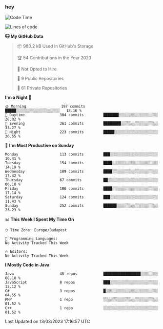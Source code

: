 ### hey

<!--START_SECTION:waka-->
![Code Time](http://img.shields.io/badge/Code%20Time-884%20hrs%2054%20mins-blue)

![Lines of code](https://img.shields.io/badge/From%20Hello%20World%20I%27ve%20Written-812.0%20thousand%20lines%20of%20code-blue)

**🐱 My GitHub Data** 

> 📦 980.2 kB Used in GitHub's Storage 
 > 
> 🏆 54 Contributions in the Year 2023
 > 
> 🚫 Not Opted to Hire
 > 
> 📜 9 Public Repositories 
 > 
> 🔑 61 Private Repositories 
 > 
**I'm a Night 🦉** 

```text
🌞 Morning                197 commits         █████░░░░░░░░░░░░░░░░░░░░   18.16 % 
🌆 Daytime                304 commits         ███████░░░░░░░░░░░░░░░░░░   28.02 % 
🌃 Evening                361 commits         ████████░░░░░░░░░░░░░░░░░   33.27 % 
🌙 Night                  223 commits         █████░░░░░░░░░░░░░░░░░░░░   20.55 % 
```
📅 **I'm Most Productive on Sunday** 

```text
Monday                   113 commits         ███░░░░░░░░░░░░░░░░░░░░░░   10.41 % 
Tuesday                  154 commits         ████░░░░░░░░░░░░░░░░░░░░░   14.19 % 
Wednesday                189 commits         ████░░░░░░░░░░░░░░░░░░░░░   17.42 % 
Thursday                 67 commits          ██░░░░░░░░░░░░░░░░░░░░░░░   06.18 % 
Friday                   186 commits         ████░░░░░░░░░░░░░░░░░░░░░   17.14 % 
Saturday                 124 commits         ███░░░░░░░░░░░░░░░░░░░░░░   11.43 % 
Sunday                   252 commits         ██████░░░░░░░░░░░░░░░░░░░   23.23 % 
```


📊 **This Week I Spent My Time On** 

```text
🕑︎ Time Zone: Europe/Budapest

💬 Programming Languages: 
No Activity Tracked This Week

🔥 Editors: 
No Activity Tracked This Week
```

**I Mostly Code in Java** 

```text
Java                     45 repos            █████████████████░░░░░░░░   68.18 % 
JavaScript               8 repos             ███░░░░░░░░░░░░░░░░░░░░░░   12.12 % 
C#                       3 repos             █░░░░░░░░░░░░░░░░░░░░░░░░   04.55 % 
PHP                      1 repo              ░░░░░░░░░░░░░░░░░░░░░░░░░   01.52 % 
C++                      1 repo              ░░░░░░░░░░░░░░░░░░░░░░░░░   01.52 % 
```




 Last Updated on 13/03/2023 17:16:57 UTC
<!--END_SECTION:waka-->
